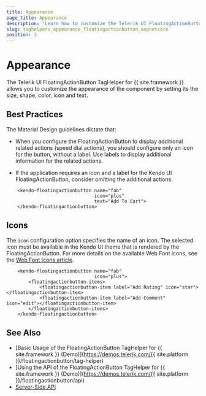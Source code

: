 ```yaml
---
title: Appearance
page_title: Appearance
description: "Learn how to customize the Telerik UI FloatingActionButton TagHelper for {{ site.framework }} by setting its size, shape, color, icon and text."
slug: taghelpers_appearance_floatingactionbutton_aspnetcore
position: 3
---
```


# Appearance

The Telerik UI FloatingActionButton TagHelper for {{ site.framework }} allows you to customize the appearance of the component by setting its the size, shape, color, icon and text.

## Best Practices

The Material Design guidelines dictate that:

* When you configure the FloatingActionButton to display additional related actions (speed dial actions), you should configure only an icon for the button, without a label. Use labels to display additional information for the related actions.

* If the application requires an icon and a label for the Kendo UI FloatingActionButton, consider omitting the additional actions.

```tagHelper
    <kendo-floatingactionbutton name="fab"
                                icon="plus"
                                text="Add To Cart">
    </kendo-floatingactionbutton>
```

## Icons

The `icon` configuration option specifies the name of an icon. The selected icon must be available in the Kendo UI theme that is rendered by the FloatingActionButton. For more details on the available Web Font icons, see the [Web Font Icons article](https://docs.telerik.com/kendo-ui/styles-and-layout/icons-web).

```tagHelper
    <kendo-floatingactionbutton name="fab"
                                icon="plus">
        <floatingactionbutton-items>
            <floatingactionbutton-item label="Add Rating" icon="star"></floatingactionbutton-item>
            <floatingactionbutton-item label="Add Comment" icon="edit"></floatingactionbutton-item>
        </floatingactionbutton-items>
    </kendo-floatingactionbutton>
```

## See Also

* [Basic Usage of the FloatingActionButton TagHelper for {{ site.framework }} (Demo)](https://demos.telerik.com/{{ site.platform }}/floatingactionbutton/tag-helper)
* [Using the API of the FloatingActionButton TagHelper for {{ site.framework }} (Demo)](https://demos.telerik.com/{{ site.platform }}/floatingactionbutton/api)
* [Server-Side API](/api/floatingactionbutton)
